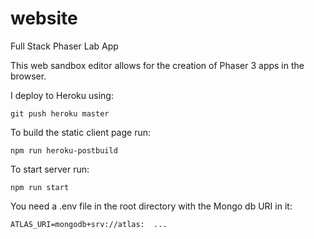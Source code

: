 # website
Full Stack Phaser Lab App

This web sandbox editor allows for the creation of Phaser 3 apps in the browser.

I deploy to Heroku using:
```
git push heroku master
```

To build the static client page run:

```
npm run heroku-postbuild
```

To start server run:
```
npm run start
```

You need a .env file in the root directory with the Mongo db URI in it:

```
ATLAS_URI=mongodb+srv://atlas:  ...
```

